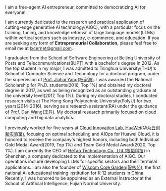 I am a free-agent AI entrepreneur, committed to democratizing AI for everyone!

I am currently dedicated to the research and practical application of cutting-edge generative AI technology(AIGC), with a particular focus on the training, tuning, and knowledge retrieval of large language models(LLMs) within vertical sectors such as industry, e-commerce, and education. If you are seeking any form of **Entrepreneurial Collaboration**, please feel free to email me at [lxcernet@gmail.com](mailto:lxcernet@gmail.com).

I graduated from the School of Software Engineering at Beijing University of Posts and Telecommunications(BUPT) with a bachelor's degree in 2012. As the top student in my major, I was admitted to Tsinghua University(THU)'s School of Computer Science and Technology for a doctoral program, under the supervision of [Prof. Jiahai Yang(杨家海)](https://nmgroup.tsinghua.edu.cn/yjh/). I was awarded the National Scholarship for Ph.D. students(2016, Top 1%) and obtained my doctoral degree in 2017, as well as being recognized as an outstanding graduate at the university level(2017, Top 1%). During my doctoral studies, I conducted research visits at The Hong Kong Polytechnic University(PolyU) for two years(2014-2016), serving as a research assistant(RA) under the guidance of [Prof. Dan Wang(王丹)](https://www4.comp.polyu.edu.hk/~csdwang/). My doctoral research primarily focused on cloud computing and big data analytics.

I previously worked for five years at [Cloud Innovation Lab, HuaWei(华为云创新实验室)](https://www.huaweicloud.com/lab/home.html), focusing on optimal scheduling and AIOps for Huawei Cloud, it is honored to receive the company's highest honors, including both Individual Gold Medal Award(2019, Top 1%) and Team Gold Medal Award(2020, Top 1%). I am currently the CEO of [HeTao Technology Co., Ltd.(核韬科技)](https://www.corecog.cn/) in Shenzhen, a company dedicated to the implementation of AIGC. Our operations include developing LLMs for specific sectors and their terminal applications. I am also the founder of [Wisdom Core Garden(智核苑)](https://www.aileader.cn/), the first national AI educational training institution for K-12 students in China. Recently, I was honored to be appointed as an External Instructor at the School of Artificial Intelligence, Fujian Normal University.